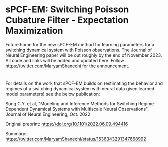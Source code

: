 
# sPCF-EM: Switching Poisson Cubature Filter - Expectation Maximization <br/>

Future home for the new sPCF-EM method for learning parameters for a switching dynamical system with Poisson observations. The Journal of Neural Engineering paper will be out roughly by the end of November 2023. All code and links will be added and updated here. Follow https://twitter.com/MaryamShanechi for the announcement.

#
For details on the work that sPCF-EM builds on (estimating the behavior and regimes of a switching dynamical system with neural data given learned model parameters) see the below publication: 

Song C.Y. et al, "Modeling and Inference Methods for Switching Regime-Dependent Dynamical Systems with Multiscale Neural Observations",  Journal of Neural Engineering, Oct. 2022

Original preprint: https://doi.org/10.1101/2022.06.09.494416

Summary: https://twitter.com/MaryamShanechi/status/1536343291347668992
